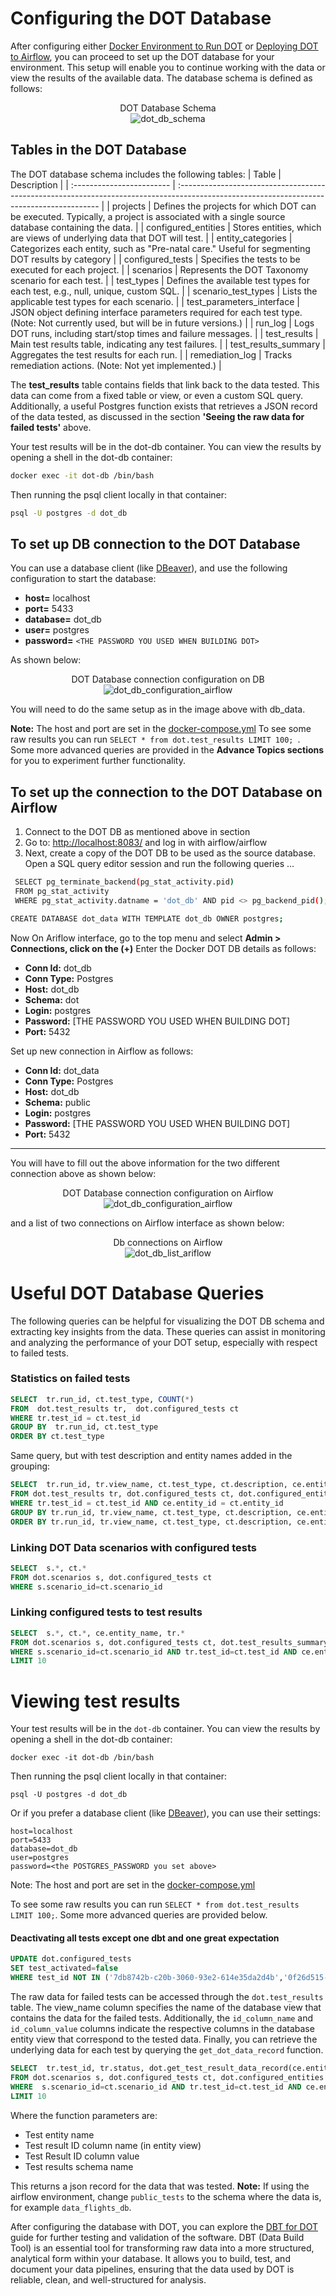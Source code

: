 # Configuring the DOT Database
After configuring either [Docker Environment to Run DOT](https://github.com/wvelebanks/Data-Observation-Toolkit/blob/e95231bdaf4c8410633b298ac246173b061dbe52/documentation_DOT/setuandrunDOTonDocker.md) or 	[Deploying DOT to Airflow](https://github.com/wvelebanks/Data-Observation-Toolkit/blob/72a3bb7a36fbfc69b621180fd52034dc99d1ee86/documentation_DOT/airflowdeployment.md), you can proceed to set up the DOT database for your environment. This setup will enable you to continue working with the data or view the results of the available data. The database schema is defined as follows:

<figure style="text-align:center;">
  <figcaption>DOT Database Schema</figcaption>
  <img src="https://github.com/wvelebanks/Data-Observation-Toolkit/blob/9a7d950ae63b8ecf064d7070c8b184abf298c417/images/db_schema.png" alt="dot_db_schema" /> </figure>

## Tables in the DOT Database
The DOT database schema includes the following tables:
| Table                     | Description                                                                                                                               |
| :------------------------ | :---------------------------------------------------------------------------------------------------------------------------------------- |
| projects                  | Defines the projects for which DOT can be executed. Typically, a project is associated with a single source database containing the data. |
| configured_entities       | Stores entities, which are views of underlying data that DOT will test.                                                                   |
| entity_categories         | Categorizes each entity, such as "Pre-natal care." Useful for segmenting DOT results by category                                          |
| configured_tests          | Specifies the tests to be executed for each project.                                                                                      |
| scenarios                 | Represents the DOT Taxonomy scenario for each test.                                                                                       |
| test_types                | Defines the available test types for each test, e.g., null, unique, custom SQL.                                                           |
| scenario_test_types       | Lists the applicable test types for each scenario.                                                                                        |
| test_parameters_interface | JSON object defining interface parameters required for each test type. (Note: Not currently used, but will be in future versions.)        |
| run_log                   | Logs DOT runs, including start/stop times and failure messages.                                                                           |
| test_results              | Main test results table, indicating any test failures.                                                                                    |
| test_results_summary      | Aggregates the test results for each run.                                                                                                 |
| remediation_log           | Tracks remediation actions. (Note: Not yet implemented.)                                                                                  |

The **test_results** table contains fields that link back to the data tested. This data can come from a fixed table or view, or even a custom SQL query. Additionally, a useful Postgres function exists that retrieves a JSON record of the data tested, as discussed in the section **'Seeing the raw data for failed tests'** above.

Your test results will be in the dot-db container. You can view the results by opening a shell in the dot-db container:
   ```bash
   docker exec -it dot-db /bin/bash
   ```

Then running the psql client locally in that container:
   ```bash
   psql -U postgres -d dot_db
   ```


##  To set up DB connection to the DOT Database
You can use a database client (like [DBeaver](https://dbeaver.io)), and use the following configuration to start the database:
  - **host=** localhost
  - **port=** 5433
  - **database=** dot_db
  - **user=** postgres
  - **password=** `<THE PASSWORD YOU USED WHEN BUILDING DOT>`

 As shown below:

<figure style="text-align:center;">
  <figcaption>DOT Database connection configuration on DB</figcaption>
  <img src="hhttps://github.com/wvelebanks/Data-Observation-Toolkit/blob/1b0731b2edbcf1d43ec736736b2ac9266cd44939/images/dbeacerconnectionsetup.png" alt="dot_db_configuration_airflow " /> </figure>

You will need to do the same setup as in the image above with db_data.

**Note:** The host and port are set in the [docker-compose.yml](./docker/docker-compose.yml)
To see some raw results you can run ```SELECT * from dot.test_results LIMIT 100; ```. Some more advanced queries are provided in the **Advance Topics sections** for you to experiment further functionality.


##  To set up the connection to the DOT Database on Airflow
1.	Connect to the DOT DB as mentioned above in section
2.	Go to: [http://localhost:8083/](http://localhost:8083/)  and log in with airflow/airflow
3.	Next, create a copy of the DOT DB to be used as the source database. Open a SQL query editor session and run the following queries ...
   ```bash
    SELECT pg_terminate_backend(pg_stat_activity.pid)
    FROM pg_stat_activity
    WHERE pg_stat_activity.datname = 'dot_db' AND pid <> pg_backend_pid();
   ```
   ```bash
   CREATE DATABASE dot_data WITH TEMPLATE dot_db OWNER postgres;
   ```
Now On Ariflow interface, go to the top menu and select **Admin > Connections, click on the (+)** Enter the Docker DOT DB details as follows:
  -  **Conn Id:** dot_db
  -  **Conn Type:** Postgres
  -  **Host:** dot_db
  -  **Schema:** dot
  -  **Login:** postgres
  -  **Password:** [THE PASSWORD YOU USED WHEN BUILDING DOT]
  -  **Port:** 5432

Set up new connection in Airflow as follows:
- **Conn Id:** dot_data
- **Conn Type:** Postgres
- **Host:** dot_db
- **Schema:** public
- **Login:** postgres
- **Password:** [THE PASSWORD YOU USED WHEN BUILDING DOT]
- **Port:** 5432

---

You will have to fill out the above information for the two different connection above as shown below:

<figure style="text-align:center;">
  <figcaption>DOT Database connection configuration on Airflow</figcaption>
  <img src="https://github.com/wvelebanks/Data-Observation-Toolkit/blob/7a3c5cf3f563c824452e60563061079c4e56d839/images/airflowdot_db_connection.png" alt="dot_db_configuration_airflow " /> </figure>

and a list of two connections on Airflow interface as shown below:

<figure style="text-align:center;">
  <figcaption>Db connections on Airflow</figcaption>
  <img src="https://github.com/wvelebanks/Data-Observation-Toolkit/blob/7a3c5cf3f563c824452e60563061079c4e56d839/images/both_connections_on_airflow.png" alt="dot_db_list_ariflow" /> </figure>


# Useful DOT Database Queries
The following queries can be helpful for visualizing the DOT DB schema and extracting key insights from the data. These queries can assist in monitoring and analyzing the performance of your DOT setup, especially with respect to failed tests.
### Statistics on failed tests
```sql
SELECT  tr.run_id, ct.test_type, COUNT(*)
FROM  dot.test_results tr,  dot.configured_tests ct
WHERE tr.test_id = ct.test_id
GROUP BY  tr.run_id, ct.test_type
ORDER BY ct.test_type
   ```
Same query, but with test description and entity names added in the grouping:
```sql
SELECT  tr.run_id, tr.view_name, ct.test_type, ct.description, ce.entity_name, COUNT(*)
FROM dot.test_results tr, dot.configured_tests ct, dot.configured_entities ce
WHERE tr.test_id = ct.test_id AND ce.entity_id = ct.entity_id
GROUP BY tr.run_id, tr.view_name, ct.test_type, ct.description, ce.entity_name
ORDER BY tr.run_id, tr.view_name, ct.test_type, ct.description, ce.entity_name
```
### Linking DOT Data scenarios with configured tests
```sql
SELECT  s.*, ct.*
FROM dot.scenarios s, dot.configured_tests ct
WHERE s.scenario_id=ct.scenario_id
```
### Linking configured tests to test results
```sql
SELECT  s.*, ct.*, ce.entity_name, tr.*
FROM dot.scenarios s, dot.configured_tests ct, dot.test_results_summary tr, dot.configured_entities ce
WHERE s.scenario_id=ct.scenario_id AND tr.test_id=ct.test_id AND ce.entity_id = ct.entity_id
LIMIT 10
```

# Viewing test results

Your test results will be in the `dot-db` container. You can view the results by opening a shell in the dot-db container:

`docker exec -it dot-db /bin/bash`

Then running the psql client locally in that container:

`psql -U postgres -d dot_db`


Or if you prefer a database client (like [DBeaver](https://dbeaver.io)), you can use their settings:
```
host=localhost
port=5433
database=dot_db
user=postgres
password=<the POSTGRES_PASSWORD you set above>
```

Note: The host and port are set in the [docker-compose.yml](./docker/docker-compose.yml)

To see some raw results you can run `SELECT * from dot.test_results LIMIT 100;`. Some more advanced queries are provided below.

#### Deactivating all tests except one dbt and one great expectation
```sql
UPDATE dot.configured_tests
SET test_activated=false
WHERE test_id NOT IN ('7db8742b-c20b-3060-93e2-614e35da2d4b','0f26d515-a70f-3758-8266-8da326d90eb6')
```
The raw data for failed tests can be accessed through the ```dot.test_results``` table. The view_name column specifies the name of the database view that contains the data for the failed tests. Additionally, the ```id_column_name``` and ```id_column_value``` columns indicate the respective columns in the database entity view that correspond to the tested data. Finally, you can retrieve the underlying data for each test by querying the ```get_dot_data_record``` function.

```sql
SELECT  tr.test_id, tr.status, dot.get_test_result_data_record(ce.entity_name, tr.id_column_name, tr.id_column_value,'public_tests')
FROM dot.scenarios s, dot.configured_tests ct, dot.configured_entities ce, dot.test_results tr
WHERE  s.scenario_id=ct.scenario_id AND tr.test_id=ct.test_id AND ce.entity_id=ct.entity_id
LIMIT 10
```
Where the function parameters are:

- Test entity name
- Test result ID column name (in entity view)
- Test Result ID column value
- Test results schema name

This returns a json record for the data that was tested.
**Note:** If using the airflow environment, change ```public_tests``` to the schema where the data is, for example ```data_flights_db```.


After configuring the database with DOT, you can explore the [DBT for DOT](https://github.com/wvelebanks/Data-Observation-Toolkit/blob/3c59ddd5c284bc07dc8428e039655827cb736ad5/documentation_DOT/DBTforDOT.md) guide for further testing and validation of the software. DBT (Data Build Tool) is an essential tool for transforming raw data into a more structured, analytical form within your database. It allows you to build, test, and document your data pipelines, ensuring that the data used by DOT is reliable, clean, and well-structured for analysis.